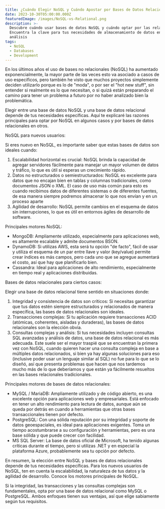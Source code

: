 ```yaml
---
title: ¿Cuándo Elegir NoSQL y Cuándo Apostar por Bases de Datos Relacionales?
date: 2023-10-30T05:00:00.000Z
featuredImage: /images/NoSQL-vs-Relational.png
description: >-
  Descubre cuándo usar bases de datos NoSQL y cuándo optar por las relacionales.
  Encuentra la clave para tus necesidades de almacenamiento de datos en este
  análisis 
tags:
  - NoSQL
  - Databases
  - Development
---
```


En los últimos años el uso de bases no relacionales (NoSQL) ha aumentado exponencialmente, la mayor parte de las veces esto va asociado a casos de uso específicos, pero también he visto que muchos proyectos simplemente deciden utilizarlo porque es lo de "moda", o por ser el "hot new stuff", sin entender si realmente es lo que necesitan, o si quizá están preparando el camino para tener un problema a futuro por no haber analizado bien la problemática.

Elegir entre una base de datos NoSQL y una base de datos relacional depende de tus necesidades específicas. Aquí te explicaré las razones principales para optar por NoSQL en algunos casos y por bases de datos relacionales en otros.

NoSQL para nuevos usuarios:

Si eres nuevo en NoSQL, es importante saber que estas bases de datos son ideales cuando:

1. Escalabilidad horizontal es crucial: NoSQL brinda la capacidad de agregar servidores fácilmente para manejar un mayor volumen de datos y tráfico, lo que es útil si esperas un crecimiento rápido.
2. Datos no estructurados o semiestructurados: NoSQL es excelente para datos que no encajan bien en tablas y columnas tradicionales, como documentos JSON o XML.  El caso de uso más común para esto es cuando recibimos datos de diferentes sistemas o de diferentes fuentes, de esa manera siempre podremos almacenar lo que nos envían y en un proceso aparte 
3. Agilidad de desarrollo: NoSQL permite cambios en el esquema de datos sin interrupciones, lo que es útil en entornos ágiles de desarrollo de software.

Principales motores NoSQL:

* MongoDB: Ampliamente utilizado, especialmente para aplicaciones web, es altamente escalable y admite documentos BSON.
* DynamoDB: Si utilizas AWS, esta será tu opción "de facto", fácil de usar y utiliza el esquema de un par entre llave y valor (key/value) permite crear índices es más campos, pero cada uno que se agregue aumentará el costo, así que hay que planificarlo bien.
* Cassandra: Ideal para aplicaciones de alto rendimiento, especialmente en tiempo real y aplicaciones distribuidas.

Bases de datos relacionales para ciertos casos:

Elegir una base de datos relacional tiene sentido en situaciones donde:

1. Integridad y consistencia de datos son críticos: Si necesitas garantizar que tus datos estén siempre estructurados y relacionados de manera específica, las bases de datos relacionales son ideales.
2. Transacciones complejas: Si tu aplicación requiere transacciones ACID (atómicas, coherentes, aisladas y duraderas), las bases de datos relacionales son la elección obvia.
3. Consultas complejas y análisis: Si tus necesidades incluyen consultas SQL avanzadas y análisis de datos, una base de datos relacional es más adecuada.  Este suele ser el mayor traspié que se encuentran la primera vez con NoSQL, cuando quieren hacer una consulta compleja en base a múltiples datos relacionados, si bien ya hay algunas soluciones para eso (inclusive poder usar un lenguaje similar al SQL) no fue para lo que se lo diseñó, así que presenta problemas que hacen que nos tardemos mucho más de lo que deberíamos y que están ya fácilmente resueltos en las bases relacionales tradicionales.

Principales motores de bases de datos relacionales:

* MySQL / MariaDB: Ampliamente utilizado y de código abierto, es una excelente opción para aplicaciones web y empresariales.  Está enfocado en tener un alto rendimiento para lectura de datos, aunque aún se queda por detrás en cuando a herramientas que otras bases transaccionales tienen por defecto.
* PostgreSQL: Con una sólida reputación por su integridad y soporte de datos geoespaciales, es ideal para aplicaciones exigentes.  Toma un tiempo acostumbrarse a su configuración y herramientas, pero es una base sólida y que puede crecer con facilidad.
* MS SQL Server: La base de datos oficial de Microsoft, ha tenido algunas críticas durante el tiempo, pero si utilizas .NET y en especial la plataforma Azure, probablemente sea tu opción por defecto.

En resumen, la elección entre NoSQL y bases de datos relacionales depende de tus necesidades específicas. Para los nuevos usuarios de NoSQL, ten en cuenta la escalabilidad, la naturaleza de tus datos y la agilidad de desarrollo. Conoce los motores principales de NoSQL. 

Si la integridad, las transacciones y las consultas complejas son fundamentales, opta por una base de datos relacional como MySQL o PostgreSQL. Ambos enfoques tienen sus ventajas, así que elige sabiamente según tus requisitos.

